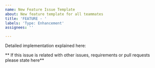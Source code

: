 ```yaml
---
name: New Feature Issue Template
about: New feature template for all teammates
title: 'FEATURE - '
labels: 'Type: Enhancement'
assignees: ''

---
```


Detailed implementation explained here:

** If this issue is related with other issues, requirements or pull requests please state here**
